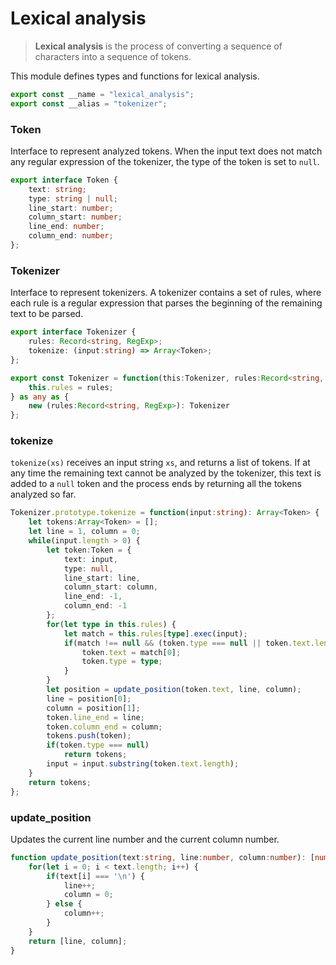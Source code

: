 
# Lexical analysis
> **Lexical analysis** is the process of converting a sequence of characters
> into a sequence of tokens.

This module defines types and functions for lexical analysis.
```typescript
export const __name = "lexical_analysis";
export const __alias = "tokenizer";
```

### Token
Interface to represent analyzed tokens. When the input text does not match
any regular expression of the tokenizer, the type of the token is set to
`null`.
```typescript
export interface Token {
    text: string;
    type: string | null;
    line_start: number;
    column_start: number;
    line_end: number;
    column_end: number;
};
```

### Tokenizer
Interface to represent tokenizers. A tokenizer contains a set of rules,
where each rule is a regular expression that parses the beginning of the
remaining text to be parsed.
```typescript
export interface Tokenizer {
    rules: Record<string, RegExp>;
    tokenize: (input:string) => Array<Token>;
};

export const Tokenizer = function(this:Tokenizer, rules:Record<string, RegExp>) {
    this.rules = rules;
} as any as {
    new (rules:Record<string, RegExp>): Tokenizer
};
```

### tokenize
`tokenize(xs)` receives an input string `xs`, and returns a list of tokens.
If at any time the remaining text cannot be analyzed by the tokenizer, this
text is added to a `null` token and the  process ends by returning all the
tokens analyzed so far.
```typescript
Tokenizer.prototype.tokenize = function(input:string): Array<Token> {
    let tokens:Array<Token> = [];
    let line = 1, column = 0;
    while(input.length > 0) {
        let token:Token = {
            text: input,
            type: null,
            line_start: line,
            column_start: column,
            line_end: -1,
            column_end: -1
        };
        for(let type in this.rules) {
            let match = this.rules[type].exec(input);
            if(match !== null && (token.type === null || token.text.length < match[0].length)) {
                token.text = match[0];
                token.type = type;
            }
        }
        let position = update_position(token.text, line, column);
        line = position[0];
        column = position[1];
        token.line_end = line;
        token.column_end = column;
        tokens.push(token);
        if(token.type === null)
            return tokens;
        input = input.substring(token.text.length);
    }
    return tokens;
};
```

### update_position
Updates the current line number and  the current column number.
```typescript
function update_position(text:string, line:number, column:number): [number,number] {
    for(let i = 0; i < text.length; i++) {
        if(text[i] === '\n') {
            line++;
            column = 0;
        } else {
            column++;
        }
    }
    return [line, column];
}
```
